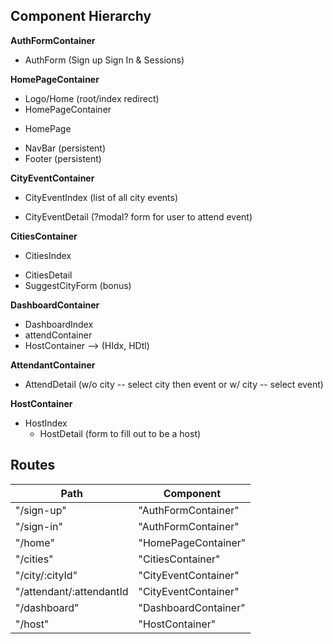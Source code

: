 ## Component Hierarchy

**AuthFormContainer**
 - AuthForm (Sign up Sign In & Sessions)

**HomePageContainer**
 - Logo/Home   (root/index redirect)
 - HomePageContainer
  + HomePage
 - NavBar      (persistent)
 - Footer      (persistent)

 **CityEventContainer**
 - CityEventIndex (list of all city events)
  + CityEventDetail (?modal? form for user to attend event)

**CitiesContainer**
 - CitiesIndex
  + CitiesDetail
  + SuggestCityForm (bonus)

**DashboardContainer**
 - DashboardIndex
 - attendContainer
 - HostContainer --> (HIdx, HDtl)

**AttendantContainer**
  + AttendDetail (w/o city -- select city then event or  w/ city -- select event)

**HostContainer**
 - HostIndex
   + HostDetail (form to fill out to be a host)


## Routes

|Path                       | Component            |
|---------------------------|----------------------|
| "/sign-up"                | "AuthFormContainer"  |
| "/sign-in"                | "AuthFormContainer"  |
| "/home"                   | "HomePageContainer"  |
| "/cities"                 | "CitiesContainer"    |
| "/city/:cityId"           | "CityEventContainer" |
| "/attendant/:attendantId  | "CityEventContainer" |
| "/dashboard"              | "DashboardContainer" |
| "/host"                   | "HostContainer"      |
